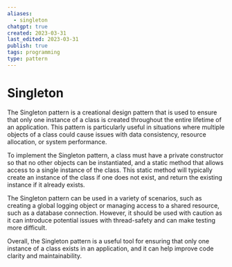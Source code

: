 ```yaml
---
aliases:
  - singleton
chatgpt: true
created: 2023-03-31
last_edited: 2023-03-31
publish: true
tags: programming
type: pattern
---
```

# Singleton

The Singleton pattern is a creational design pattern that is used to ensure that only one instance of a class is created throughout the entire lifetime of an application. This pattern is particularly useful in situations where multiple objects of a class could cause issues with data consistency, resource allocation, or system performance.

To implement the Singleton pattern, a class must have a private constructor so that no other objects can be instantiated, and a static method that allows access to a single instance of the class. This static method will typically create an instance of the class if one does not exist, and return the existing instance if it already exists.

The Singleton pattern can be used in a variety of scenarios, such as creating a global logging object or managing access to a shared resource, such as a database connection. However, it should be used with caution as it can introduce potential issues with thread-safety and can make testing more difficult.

Overall, the Singleton pattern is a useful tool for ensuring that only one instance of a class exists in an application, and it can help improve code clarity and maintainability.

